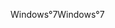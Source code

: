 <span data-ttu-id="1854e-101">Windows°7</span><span class="sxs-lookup"><span data-stu-id="1854e-101">Windows°7</span></span>